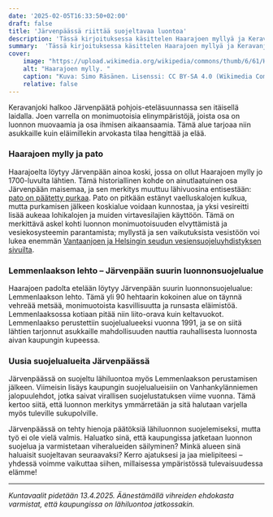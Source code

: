 ```yaml
---
date: '2025-02-05T16:33:50+02:00'
draft: false
title: 'Järvenpäässä riittää suojeltavaa luontoa'
description: 'Tässä kirjoituksessa käsittelen Haarajoen myllyä ja Keravanjoen vartta syleilevää Järvenpään suurinta luonnonsuojelualuetta: Lemmenlaakson lehtoa. Mikä luontokohde Järvenpäästä olisi hyvä suojella seuraavaksi?'
summary:  'Tässä kirjoituksessa käsittelen Haarajoen myllyä ja Keravanjoen vartta syleilevää Järvenpään suurinta luonnonsuojelualuetta: Lemmenlaakson lehtoa. Mikä luontokohde Järvenpäästä olisi hyvä suojella seuraavaksi?'
cover:
    image: "https://upload.wikimedia.org/wikipedia/commons/thumb/6/61/Haarajoki_mill_and_dam_at_Keravanjoki_river_in_Mylly%2C_J%C3%A4rvenp%C3%A4%C3%A4%2C_Finland%2C_2022_May.jpg/1024px-Haarajoki_mill_and_dam_at_Keravanjoki_river_in_Mylly%2C_J%C3%A4rvenp%C3%A4%C3%A4%2C_Finland%2C_2022_May.jpg"
    alt: "Haarajoen mylly. "
    caption: "Kuva: Simo Räsänen. Lisenssi: CC BY-SA 4.0 (Wikimedia Commons)"
    relative: false
---
```

Keravanjoki halkoo Järvenpäätä pohjois-eteläsuunnassa sen itäisellä laidalla. Joen varrella on monimuotoisia elinympäristöjä, joista osa on luonnon muovaamia ja osa ihmisen aikaansaamia. Tämä alue tarjoaa niin asukkaille kuin eläimillekin arvokasta tilaa hengittää ja elää.

### Haarajoen mylly ja pato

Haarajoelta löytyy Järvenpään ainoa koski, jossa on ollut Haarajoen mylly jo 1700-luvulta lähtien. Tämä historiallinen kohde on ainutlaatuinen osa Järvenpään maisemaa, ja sen merkitys muuttuu lähivuosina entisestään: [pato on päätetty purkaa]("https://www.jarvenpaa.fi/asuminen-ja-ymparisto/ymparisto-ja-luonto/vesiensuojelu/haarajoen-pato"). Pato on pitkään estänyt vaelluskalojen kulkua, mutta purkamisen jälkeen koskialue voidaan kunnostaa, ja yksi vesireitti lisää aukeaa lohikalojen ja muiden virtavesilajien käyttöön. Tämä on merkittävä askel kohti luonnon monimuotoisuuden elvyttämistä ja vesiekosysteemin parantamista; myllystä ja sen vaikutuksista vesistöön voi lukea enemmän [Vantaanjoen ja Helsingin seudun vesiensuojeluyhdistyksen sivuilta]("https://www.vantaanjoennousu.org/kaitarannankoski-ja-haarajoen-mylly").

### Lemmenlaakson lehto – Järvenpään suurin luonnonsuojelualue

Haarajoen padolta etelään löytyy Järvenpään suurin luonnonsuojelualue: Lemmenlaakson lehto. Tämä yli 90 hehtaarin kokoinen alue on täynnä vehreää metsää, monimuotoista kasvillisuutta ja runsasta eläimistöä. Lemmenlaaksossa kotiaan pitää niin liito-orava kuin keltavuokot. Lemmenlaakso perustettiin suojelualueeksi vuonna 1991, ja se on siitä lähtien tarjonnut asukkaille mahdollisuuden nauttia rauhallisesta luonnosta aivan kaupungin kupeessa.

### Uusia suojelualueita Järvenpäässä

Järvenpäässä on suojeltu lähiluontoa myös Lemmenlaakson perustamisen jälkeen. Viimeisin lisäys kaupungin suojelualueisiin on Vanhankylänniemen jalopuulehdot, jotka saivat virallisen suojelustatuksen viime vuonna. Tämä kertoo siitä, että luonnon merkitys ymmärretään ja sitä halutaan varjella myös tuleville sukupolville.

Järvenpäässä on tehty hienoja päätöksiä lähiluonnon suojelemiseksi, mutta työ ei ole vielä valmis. Haluatko sinä, että kaupungissa jatketaan luonnon suojelua ja varmistetaan viheralueiden säilyminen? Minkä alueen sinä haluaisit suojeltavan seuraavaksi? Kerro ajatuksesi ja jaa mielipiteesi – yhdessä voimme vaikuttaa siihen, millaisessa ympäristössä tulevaisuudessa elämme!

---

*Kuntavaalit pidetään 13.4.2025. Äänestämällä vihreiden ehdokasta varmistat, että kaupungissa on lähiluontoa jatkossakin.*
